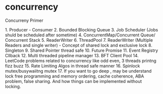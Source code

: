 # concurrency
Concurreny Primer


1.⁠ ⁠Producer - Consumer
2.⁠ ⁠⁠Bounded Blocking Queue
3.⁠ ⁠⁠Job Scheduler (Jobs shuld be scheduled after sometime)
4.⁠ ⁠⁠ConcurrentMap/Concurrent Queue/ Concurrent Stack
5.⁠ ⁠ReaderWriter
6.⁠ ⁠ThreadPool
7.⁠ ⁠ReaderWriter (Multiple Readers and single writer) - Concept of shared lock and exclusive lock
8.⁠ ⁠Singleton
9.⁠ ⁠Shared Pointer thread safe
10.⁠ ⁠Future Promise
11.⁠ ⁠Event Registry Cllback
12.⁠ ⁠Multi threaded pipeline manager
13.⁠ ⁠BFT Client Pool
14.⁠ ⁠LeetCode problems related to concurrency like odd even, 3 threads printng fizz buzz
15.⁠ ⁠Rate Limiting Algos in thread safe manner
16.⁠ ⁠Spinlock mutex/busywaiitng mutex
17.⁠ ⁠If you want to go deep , may be understand lock free programming and memory ordering, cache coherence, ABA problem, false sharing. And how things can be implemented without locking.
